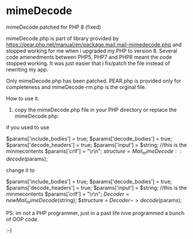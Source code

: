 # mimeDecode
mimeDecode patched for PHP 8 (fixed)

mimeDecode.php is part of library provided by https://pear.php.net/manual/en/package.mail.mail-mimedecode.php and stopped working for me when i upgraded my PHP to version 8.
Several code amenedments between PHP5, PHP7 and PHP8 meant the code stopped working.  It was just easier that i fix/patch the file instead of rewriting my app.

Only mimeDecode.php has been patched. PEAR.php is provided only for completeness and mimeDecode-rm.php is the orginal file.

How to use it.

1)  copy the mimeDecode.php file in your PHP directory or replace the mimeDecode.php.

if you used to use 

$params['include_bodies'] = true;
$params['decode_bodies']  = true;
$params['decode_headers'] = true;
$params['input']          = $string;   //this is the minmecontents
$params['crlf']           = "\r\n";
$structure = Mail_mimeDecode::decode($params);

change it to 

$params['include_bodies'] = true;
$params['decode_bodies']  = true;
$params['decode_headers'] = true;
$params['input']          = $string;   //this is the minmecontents
$params['crlf']           = "\r\n";
$Decoder  = new Mail_mimeDecode($string);
$structure = $Decoder->decode($params);

PS: im not a PHP programmer, just in a past life ivve programmed a bunch of OOP code. 

:-) 




